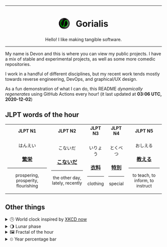 ***

<h1 align="center">
<sub>
    <img src="readme/resources/avatar.png" height="36">
</sub>
&nbsp;
Gorialis
</h1>
<p align="center">
Hello! I like making tangible software.
</p>

***

My name is Devon and this is where you can view my public projects. I have a mix of stable and experimental projects, as well as some more comedic repositories.

I work in a handful of different disciplines, but my recent work tends mostly towards reverse engineering, DevOps, and graphical/UX design.

As a fun demonstration of what I can do, this README *dynamically regenerates* using GitHub Actions every hour! (it last updated at **03:06 UTC, 2020-12-02**)

<h2>JLPT words of the hour</h2>
<table>
    <tr>
        <th>JLPT N1</th>
        <th>JLPT N2</th>
        <th>JLPT N3</th>
        <th>JLPT N4</th>
        <th>JLPT N5</th>
    </tr>
    <tr>
        <td>
            <p align="center">はんえい</p>
            <h3 align="center"><b><a href="https://jisho.org/search/%E7%B9%81%E6%A0%84">繁栄</a></b></h3>
            <hr>
            <p align="center">prospering,<wbr> prosperity,<wbr> flourishing</p>
        </td>
        <td>
            <p align="center">こないだ</p>
            <h3 align="center"><b><a href="https://jisho.org/search/%E3%81%93%E3%81%AA%E3%81%84%E3%81%A0">こないだ</a></b></h3>
            <hr>
            <p align="center">the other day,<wbr> lately,<wbr> recently</p>
        </td>
        <td>
            <p align="center">いりょう</p>
            <h3 align="center"><b><a href="https://jisho.org/search/%E8%A1%A3%E6%96%99">衣料</a></b></h3>
            <hr>
            <p align="center">clothing</p>
        </td>
        <td>
            <p align="center">とくべつ</p>
            <h3 align="center"><b><a href="https://jisho.org/search/%E7%89%B9%E5%88%A5">特別</a></b></h3>
            <hr>
            <p align="center">special</p>
        </td>
        <td>
            <p align="center">おしえる</p>
            <h3 align="center"><b><a href="https://jisho.org/search/%E6%95%99%E3%81%88%E3%82%8B">教える</a></b></h3>
            <hr>
            <p align="center">to teach,<wbr> to inform,<wbr> to instruct</p>
        </td>
    </tr>
</table>

<h2>Other things</h2>
<details>
<summary>🕒  World clock inspired by <a href="https://xkcd.com/now">XKCD now</a></summary>

> <img src="generated/now.png" width="512">

</details>
<details>
<summary>🌖 Lunar phase</summary>

The moon is approximately 59.55% through its phase (Waning Gibbous).

</details>
<details>
<summary>&#x1f5bc; Fractal of the hour</summary>

> <img src="generated/fractal.png" width="512">

</details>
<details>
<summary>&#x23f2; Year percentage bar</summary>
<pre><code>2020 [██████████████████▁▁] 91.84%</code></pre>
</details>
